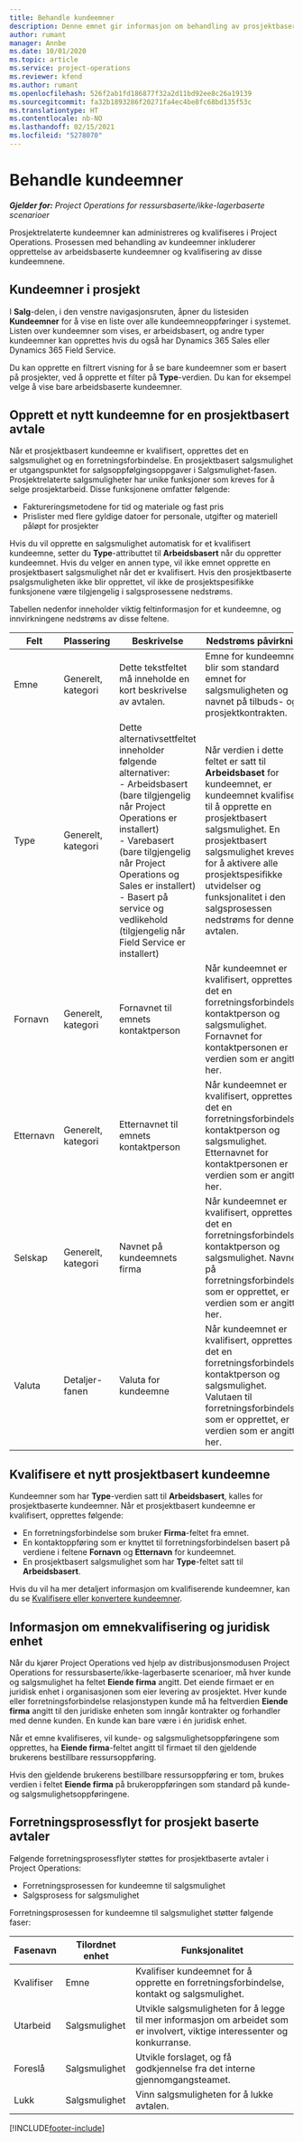 ```yaml
---
title: Behandle kundeemner
description: Denne emnet gir informasjon om behandling av prosjektbaserte kundeemner.
author: rumant
manager: Annbe
ms.date: 10/01/2020
ms.topic: article
ms.service: project-operations
ms.reviewer: kfend
ms.author: rumant
ms.openlocfilehash: 526f2ab1fd186877f32a2d11bd92ee8c26a19139
ms.sourcegitcommit: fa32b1893286f20271fa4ec4be8fc68bd135f53c
ms.translationtype: HT
ms.contentlocale: nb-NO
ms.lasthandoff: 02/15/2021
ms.locfileid: "5278070"
---
```

# <a name="manage-leads"></a>Behandle kundeemner

_**Gjelder for:** Project Operations for ressursbaserte/ikke-lagerbaserte scenarioer_

Prosjektrelaterte kundeemner kan administreres og kvalifiseres i Project Operations. Prosessen med behandling av kundeemner inkluderer opprettelse av arbeidsbaserte kundeemner og kvalifisering av disse kundeemnene. 

## <a name="project-sales-leads"></a>Kundeemner i prosjekt

I **Salg**-delen, i den venstre navigasjonsruten, åpner du listesiden **Kundeemner** for å vise en liste over alle kundeemneoppføringer i systemet. Listen over kundeemner som vises, er arbeidsbasert, og andre typer kundeemner kan opprettes hvis du også har Dynamics 365 Sales eller Dynamics 365 Field Service.

Du kan opprette en filtrert visning for å se bare kundeemner som er basert på prosjekter, ved å opprette et filter på **Type**-verdien. Du kan for eksempel velge å vise bare arbeidsbaserte kundeemner.

## <a name="create-a-new-lead-for-a-project-based-deal"></a>Opprett et nytt kundeemne for en prosjektbasert avtale

Når et prosjektbasert kundeemne er kvalifisert, opprettes det en salgsmulighet og en forretningsforbindelse. En prosjektbasert salgsmulighet er utgangspunktet for salgsoppfølgingsoppgaver i Salgsmulighet-fasen. Prosjektrelaterte salgsmuligheter har unike funksjoner som kreves for å selge prosjektarbeid. Disse funksjonene omfatter følgende:

- Faktureringsmetodene for tid og materiale og fast pris
- Prislister med flere gyldige datoer for personale, utgifter og materiell påløpt for prosjekter

Hvis du vil opprette en salgsmulighet automatisk for et kvalifisert kundeemne, setter du **Type**-attributtet til **Arbeidsbasert** når du oppretter kundeemnet. Hvis du velger en annen type, vil ikke emnet opprette en prosjektbasert salgsmulighet når det er kvalifisert. Hvis den prosjektbaserte psalgsmuligheten ikke blir opprettet, vil ikke de prosjektspesifikke funksjonene være tilgjengelig i salgsprosessene nedstrøms.

Tabellen nedenfor inneholder viktig feltinformasjon for et kundeemne, og innvirkningene nedstrøms av disse feltene.
 
| **Felt** | **Plassering** | **Beskrivelse** | **Nedstrøms påvirkning** |
| --- | --- | --- | --- |
| Emne | Generelt, kategori | Dette tekstfeltet må inneholde en kort beskrivelse av avtalen. | Emne for kundeemnet blir som standard emnet for salgsmuligheten og navnet på tilbuds- og prosjektkontrakten. |
| Type | Generelt, kategori | Dette alternativsettfeltet inneholder følgende alternativer:</br>- Arbeidsbasert (bare tilgjengelig når Project Operations er installert)</br>- Varebasert (bare tilgjengelig når Project Operations og Sales er installert)</br>- Basert på service og vedlikehold (tilgjengelig når Field Service er installert) | Når verdien i dette feltet er satt til **Arbeidsbaset** for kundeemnet, er kundeemnet kvalifisert til å opprette en prosjektbasert salgsmulighet. En prosjektbasert salgsmulighet kreves for å aktivere alle prosjektspesifikke utvidelser og funksjonalitet i den salgsprosessen nedstrøms for denne avtalen. |
| Fornavn | Generelt, kategori | Fornavnet til emnets kontaktperson | Når kundeemnet er kvalifisert, opprettes det en forretningsforbindelse, kontaktperson og salgsmulighet. Fornavnet for kontaktpersonen er verdien som er angitt her. |
| Etternavn | Generelt, kategori | Etternavnet til emnets kontaktperson | Når kundeemnet er kvalifisert, opprettes det en forretningsforbindelse, kontaktperson og salgsmulighet. Etternavnet for kontaktpersonen er verdien som er angitt her. |
| Selskap | Generelt, kategori | Navnet på kundeemnets firma | Når kundeemnet er kvalifisert, opprettes det en forretningsforbindelse, kontaktperson og salgsmulighet. Navnet på forretningsforbindelsen som er opprettet, er verdien som er angitt her. |
| Valuta | Detaljer-fanen | Valuta for kundeemne | Når kundeemnet er kvalifisert, opprettes det en forretningsforbindelse, kontaktperson og salgsmulighet. Valutaen til forretningsforbindelsen som er opprettet, er verdien som er angitt her. |

## <a name="qualify-a-new-project-based-lead"></a>Kvalifisere et nytt prosjektbasert kundeemne

Kundeemner som har **Type**-verdien satt til **Arbeidsbasert**, kalles for prosjektbaserte kundeemner. Når et prosjektbasert kundeemne er kvalifisert, opprettes følgende:

- En forretningsforbindelse som bruker **Firma**-feltet fra emnet.
- En kontaktoppføring som er knyttet til forretningsforbindelsen basert på verdiene i feltene **Fornavn** og **Etternavn** for kundeemnet.
- En prosjektbasert salgsmulighet som har **Type**-feltet satt til **Arbeidsbasert**.

Hvis du vil ha mer detaljert informasjon om kvalifiserende kundeemner, kan du se [Kvalifisere eller konvertere kundeemner](https://docs.microsoft.com/dynamics365/sales-enterprise/qualify-lead-convert-opportunity-sales).

## <a name="lead-qualification-and-legal-entity-information"></a>Informasjon om emnekvalifisering og juridisk enhet 

Når du kjører Project Operations ved hjelp av distribusjonsmodusen Project Operations for ressursbaserte/ikke-lagerbaserte scenarioer, må hver kunde og salgsmulighet ha feltet **Eiende firma** angitt. Det eiende firmaet er en juridisk enhet i organisasjonen som eier levering av prosjektet. Hver kunde eller forretningsforbindelse relasjonstypen kunde må ha feltverdien **Eiende firma** angitt til den juridiske enheten som inngår kontrakter og forhandler med denne kunden. En kunde kan bare være i én juridisk enhet.

Når et emne kvalifiseres, vil kunde- og salgsmulighetsoppføringene som opprettes, ha **Eiende firma**-feltet angitt til firmaet til den gjeldende brukerens bestillbare ressursoppføring.

Hvis den gjeldende brukerens bestillbare ressursoppføring er tom, brukes verdien i feltet **Eiende firma** på brukeroppføringen som standard på kunde- og salgsmulighetsoppføringene.

## <a name="business-process-flow-for-project-based-deals"></a>Forretningsprosessflyt for prosjekt baserte avtaler

Følgende forretningsprosessflyter støttes for prosjektbaserte avtaler i Project Operations:

- Forretningsprosessen for kundeemne til salgsmulighet
- Salgsprosess for salgsmulighet

Forretningsprosessen for kundeemne til salgsmulighet støtter følgende faser:

| Fasenavn | Tilordnet enhet | Funksjonalitet |
| --- | --- | --- |
| Kvalifiser | Emne | Kvalifiser kundeemnet for å opprette en forretningsforbindelse, kontakt og salgsmulighet. |
| Utarbeid | Salgsmulighet | Utvikle salgsmuligheten for å legge til mer informasjon om arbeidet som er involvert, viktige interessenter og konkurranse. |
| Foreslå | Salgsmulighet | Utvikle forslaget, og få godkjennelse fra det interne gjennomgangsteamet. |
| Lukk | Salgsmulighet | Vinn salgsmuligheten for å lukke avtalen. |


[!INCLUDE[footer-include](../includes/footer-banner.md)]